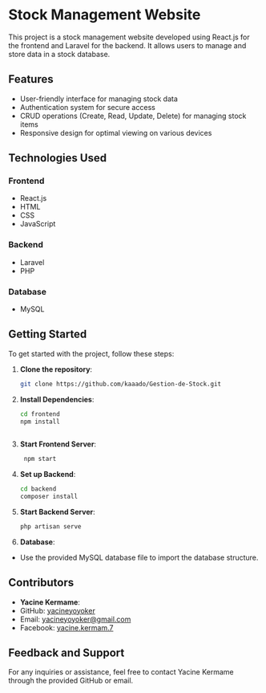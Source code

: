# Stock Management Website

This project is a stock management website developed using React.js for the frontend and Laravel for the backend. It allows users to manage and store data in a stock database.

## Features

- User-friendly interface for managing stock data
- Authentication system for secure access
- CRUD operations (Create, Read, Update, Delete) for managing stock items
- Responsive design for optimal viewing on various devices

## Technologies Used

### Frontend
- React.js
- HTML
- CSS
- JavaScript

### Backend
- Laravel
- PHP

### Database
- MySQL

## Getting Started

To get started with the project, follow these steps:

1. **Clone the repository**:
    ```bash
    git clone https://github.com/kaaado/Gestion-de-Stock.git

2. **Install Dependencies**:
    ```bash
    cd frontend
    npm install
  
3. **Start Frontend Server**:
     ```bash
      npm start
    
4. **Set up Backend**:
     ```bash
     cd backend
     composer install
 
5. **Start Backend Server**:
      ```bash
      php artisan serve
  
6. **Database**:
- Use the provided MySQL database file to import the database structure.

## Contributors

- **Yacine Kermame**:
- GitHub: [yacineyoyoker](https://github.com/yacineyoyoker)
- Email: yacineyoyoker@gmail.com
- Facebook: [yacine.kermam.7](https://www.facebook.com/yacine.kermam.7)

## Feedback and Support

For any inquiries or assistance, feel free to contact Yacine Kermame through the provided GitHub or email.
